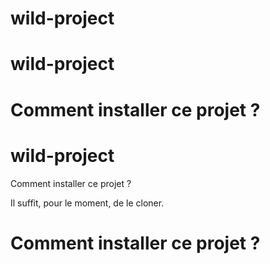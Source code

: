 # wild-project
# wild-project


# Comment installer ce projet ? 

# wild-project
Comment installer ce projet ?

Il suffit, pour le moment, de le cloner.
# Comment installer ce projet ? 

